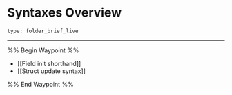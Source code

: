 # Syntaxes Overview
 
```ccard
type: folder_brief_live
```
 
---

%% Begin Waypoint %%
- [[Field init shorthand]]
- [[Struct update syntax]]

%% End Waypoint %%